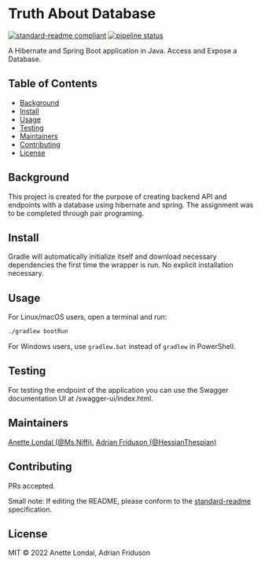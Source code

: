 # Truth About Database

[![standard-readme compliant](https://img.shields.io/badge/standard--readme-OK-green.svg?style=flat-square)](https://github.com/RichardLitt/standard-readme)
[![pipeline status](https://gitlab.com/noroff-accelerate/java/projects/spring-with-ci/badges/master/pipeline.svg)](https://gitlab.com/LucasPersson/web-api-and-database-with-spring/-/pipelines)

A Hibernate and Spring Boot application in Java. Access and Expose a Database.

## Table of Contents

- [Background](#background)
- [Install](#install)
- [Usage](#usage)
- [Testing](#testing)
- [Maintainers](#maintainers)
- [Contributing](#contributing)
- [License](#license)

## Background

This project is created for the purpose of creating backend API and endpoints with a database using hibernate and spring.
The assignment was to be completed through pair programing.

## Install

Gradle will automatically initialize itself and download necessary dependencies the first time the wrapper is run. No explicit installation necessary.

## Usage

For Linux/macOS users, open a terminal and run:

```sh
./gradlew bootRun
```

For Windows users, use `gradlew.bat` instead of `gradlew` in PowerShell.

## Testing

For testing the endpoint of the application you can use the Swagger documentation UI at /swagger-ui/index.html.

## Maintainers

[Anette Londal (@Ms.Niffi)](https://gitlab.com/Ms.Niffi), [Adrian Friduson (@HessianThespian)](https://gitlab.com/HessianThespian)

## Contributing

PRs accepted.

Small note: If editing the README, please conform to the [standard-readme](https://github.com/RichardLitt/standard-readme) specification.

## License

MIT © 2022 Anette Londal, Adrian Friduson
